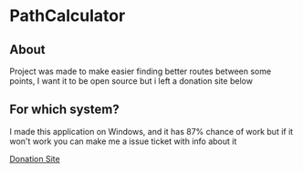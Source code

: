 # PathCalculator
 
 ## About
 Project was made to make easier finding better routes between some points, I want it to be open source but i left a donation site below
 
 ## For which system?
 I made this application on Windows, and it has 87% chance of work but if it won't work you can make me a issue ticket with info about it
 
[Donation Site](https://streamlabs.com/crazyfan1251/tip)
